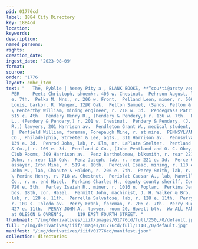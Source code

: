 ```yaml
---
pid: 01776cd
label: 1884 City Directory
key: 1884cd
location: 
keywords: 
description: 
named_persons: 
rights: 
creation_date: 
ingest_date: '2023-08-09'
format: 
source: 
order: '1776'
layout: cmhc_item
text: "   The, Pyblie | heeey Pity a , BLANK BOOKS, **“cou*ti@arsty vente.”  PEE 201
  PER     Peetz Christoph, shoemkr, 406 w. Chestnut.  Pehrson August, lab, r. 309
  e. 7th.  Pelka M. Mrs., r. 206 w. Front,  Pelland Leon, miner, r. 500 e. 8th.  ‘Pelow
  Louis, barkpr, R. Wenger, 12@€ Oak.  Pelton Samuel, (Sands, Pelton & Co.,) r. Denver.
  \ Penberthy William, mining engineer, r. 218 w. 3d.  Pendegrass Patrick, lab, r.
  515 ¢. 4th.  Pendery Henry R., (Pendery & Pendery,) r. 136 w. 7th.  Pendery John
  L., (Pendery & Pendery,) r. 201 w. Chestnut.  Pendery & Pendery, (J. Ll. and H.
  R.,) lawyers, 201 Harrison av.  Pendleton Grant W., medical student, r. 209 w. 4th.
  |  Penfield William, foreman, Forepaugh Mine, r. at mine.  PENNSYLVANIA FIRE INSURANCE
  CO., Philadelphia, Streeter & Lee, agts., 311 Harrison av.  Pennsylvania House,
  139 e. 3d.  Penrod John, lab, r. Elm, nr. LaPlata Smelter.  Pentland John, (Pentland
  & Co.,) r. 109 e. 3d.  Pentland & Co., (John Pentland and O. C. Obey,) New York
  Club Rooms, 309 Harrison av.  Penz Bartholomew, blksmith, r. rear 221 e. 3d.  Penz
  John, r. rear 116 Oak.  Penz Joseph, lab, r. rear 221 e. 3d.  Perce Charles F.,
  assayer, Iron Mine, r. 519 e. 10th.  Percival Isaac, mining, r. 110 e. 2d.  Perey
  John M., lab, Chanute & Holden, r. 206 e. 7th.  Perey Smith, lab, r. 304 e. 9th.
  \ Perine Henry, r. 718 w. Chestnut.  Periolat Caesar A., lab, Manville Smelting
  Co., r. n. end Hazel.  Perkins Charles H., deputy county sheriff, Court House, r.
  720 e. 5th.  Perley Isaiah R., miner, r. 1016 n. Poplar.  Perkins Jeremiah, lab,
  bds. 18th, cor. Hazel.  Permitt John, machinist, J. H. Walker & Bro.  Perrella G.,
  lab, r. 128 e. 11th.  Perrella Salvatose, lab, r. 128 e. 11th.  Perry Edna Mrs.,
  r. 109 s. Toledo av.  Perry Frank, foreman, r. 206 e. 7th.  Perry Hugh, miner, r.
  427 e. 11th.  PERRY JOHN A., lawyer, room 20, Howell blk.  Ww ALL PAPE And DECORATIONS
  at OLESON & OVREN’S,     119 EAST FOURTH STREET. "
thumbnail: "/img/derivatives/iiif/images/01776cd/full/250,/0/default.jpg"
full: "/img/derivatives/iiif/images/01776cd/full/1140,/0/default.jpg"
manifest: "/img/derivatives/iiif/01776cd/manifest.json"
collection: directories
---
```


